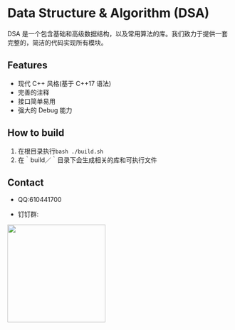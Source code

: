 # Data Structure & Algorithm (DSA)

DSA 是一个包含基础和高级数据结构，以及常用算法的库。我们致力于提供一套完整的，简洁的代码实现所有模块。

## Features
- 现代 C++ 风格(基于 C++17 语法)
- 完善的注释
- 接口简单易用
- 强大的 Debug 能力

## How to build
1. 在根目录执行`bash ./build.sh`
2. 在｀build／｀目录下会生成相关的库和可执行文件

## Contact

- QQ:610441700

- 钉钉群:
<img src="https://github.com/ivanallen/dsa/blob/master/docs/images/DingDingGroup.png"  height="220" width="220">
